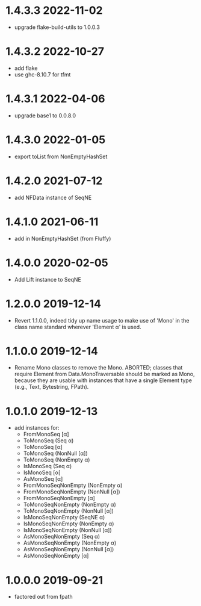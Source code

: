 1.4.3.3 2022-11-02
==================
- upgrade flake-build-utils to 1.0.0.3

1.4.3.2 2022-10-27
==================
- add flake
- use ghc-8.10.7 for tfmt

1.4.3.1 2022-04-06
==================
- upgrade base1 to 0.0.8.0

1.4.3.0 2022-01-05
==================
- export toList from NonEmptyHashSet

1.4.2.0 2021-07-12
==================
- add NFData instance of SeqNE

1.4.1.0 2021-06-11
==================
- add in NonEmptyHashSet (from Fluffy)

1.4.0.0 2020-02-05
==================
- Add Lift instance to SeqNE

1.2.0.0 2019-12-14
==================
- Revert 1.1.0.0, indeed tidy up name usage to make use of 'Mono' in the class
  name standard wherever 'Element α' is used.

1.1.0.0 2019-12-14
==================
- Rename Mono classes to remove the Mono.  ABORTED; classes that require Element
  from Data.MonoTraversable should be marked as Mono, because they are usable
  with instances that have a single Element type (e.g., Text, Bytestring, FPath).

1.0.1.0 2019-12-13
==================
- add instances for:
    - FromMonoSeq [α]
    - ToMonoSeq   (Seq α)
    - ToMonoSeq   [α]
    - ToMonoSeq   (NonNull [α])
    - ToMonoSeq   (NonEmpty α)
    - IsMonoSeq   (Seq α)
    - IsMonoSeq   [α]
    - AsMonoSeq   [α]
    - FromMonoSeqNonEmpty (NonEmpty α)
    - FromMonoSeqNonEmpty (NonNull [α])
    - FromMonoSeqNonEmpty [α]
    - ToMonoSeqNonEmpty   (NonEmpty α)
    - ToMonoSeqNonEmpty   (NonNull [α])
    - IsMonoSeqNonEmpty   (SeqNE α)
    - IsMonoSeqNonEmpty   (NonEmpty α)
    - IsMonoSeqNonEmpty   (NonNull [α])
    - AsMonoSeqNonEmpty   (Seq α)
    - AsMonoSeqNonEmpty   (NonEmpty α)
    - AsMonoSeqNonEmpty   (NonNull [α])
    - AsMonoSeqNonEmpty   [α]

1.0.0.0 2019-09-21
==================
- factored out from fpath
